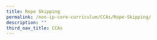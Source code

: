 ```yaml
---
title: Rope Skipping
permalink: /non-ip-core-curriculum/CCAs/Rope-Skipping/
description: ""
third_nav_title: CCAs
---
```

